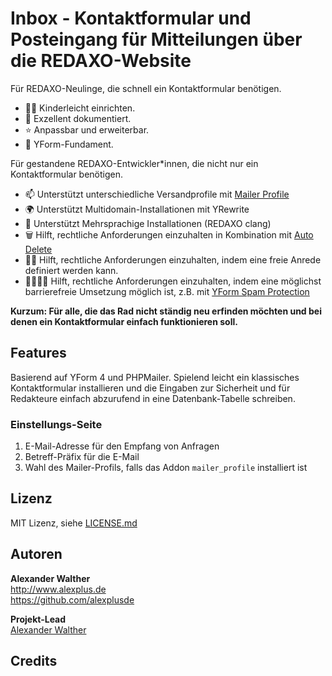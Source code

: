 # Inbox - Kontaktformular und Posteingang für Mitteilungen über die REDAXO-Website 

Für REDAXO-Neulinge, die schnell ein Kontaktformular benötigen.

* 👶🏻 Kinderleicht einrichten.
* 📄 Exzellent dokumentiert.
* ⭐ Anpassbar und erweiterbar.
* 🚀 YForm-Fundament.

Für gestandene REDAXO-Entwickler*innen, die nicht nur ein Kontaktformular benötigen.

* 📫 Unterstützt unterschiedliche Versandprofile mit [Mailer Profile](https://github.com/alexplusde/mailer_profile)
* 🌍 Unterstützt Multidomain-Installationen mit YRewrite
* 🔣 Unterstützt Mehrsprachige Installationen (REDAXO clang)
* 🗑️ Hilft, rechtliche Anforderungen einzuhalten in Kombination mit [Auto Delete](https://github.com/alexplusde/auto_delete)
* 🏳️‍🌈 Hilft, rechtliche Anforderungen einzuhalten, indem eine freie Anrede definiert werden kann.
* 🧑🏻‍🦽‍➡️ Hilft, rechtliche Anforderungen einzuhalten, indem eine möglichst barrierefreie Umsetzung möglich ist, z.B. mit [YForm Spam Protection](https://github.com/FriendsOfREDAXO/yform_spam_protection)

**Kurzum: Für alle, die das Rad nicht ständig neu erfinden möchten und bei denen ein Kontaktformular einfach funktionieren soll.**

## Features

Basierend auf YForm 4 und PHPMailer. Spielend leicht ein klassisches Kontaktformular installieren und die Eingaben zur Sicherheit und für Redakteure einfach abzurufend in eine Datenbank-Tabelle schreiben.

### Einstellungs-Seite

1. E-Mail-Adresse für den Empfang von Anfragen
2. Betreff-Präfix für die E-Mail
3. Wahl des Mailer-Profils, falls das Addon `mailer_profile` installiert ist

## Lizenz

MIT Lizenz, siehe [LICENSE.md](https://github.com/alexplusde/inbox/blob/master/LICENSE.md)  

## Autoren

**Alexander Walther**  
<http://www.alexplus.de>  
<https://github.com/alexplusde>  

**Projekt-Lead**  
[Alexander Walther](https://github.com/alexplusde)

## Credits
